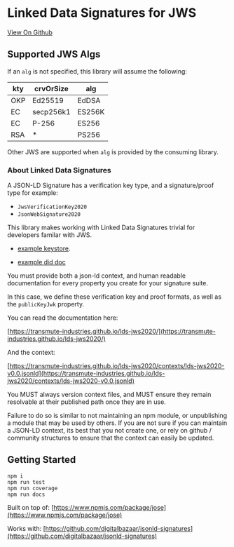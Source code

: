 # Linked Data Signatures for JWS

[View On Github](https://github.com/transmute-industries/lds-jws2020)

## Supported JWS Algs

If an `alg` is not specified, this library will assume the following:

| kty | crvOrSize | alg    |
| --- | --------- | ------ |
| OKP | Ed25519   | EdDSA  |
| EC  | secp256k1 | ES256K |
| EC  | P-256     | ES256  |
| RSA | \*        | PS256  |

Other JWS are supported when `alg` is provided by the consuming library.

### About Linked Data Signatures

A JSON-LD Signature has a verification key type, and a signature/proof type for example:

- `JwsVerificationKey2020`
- `JsonWebSignature2020`

This library makes working with Linked Data Signatures trivial for developers familar with JWS.

- [example keystore](./example/didDocJwks.json).

- [example did doc](./example/didDoc.json)

You must provide both a json-ld context, and human readable documentation for every property you create for your signature suite.

In this case, we define these verification key and proof formats, as well as the `publicKeyJwk` property.

You can read the documentation here:

[https://transmute-industries.github.io/lds-jws2020/](https://transmute-industries.github.io/lds-jws2020/)

And the context:

[https://transmute-industries.github.io/lds-jws2020/contexts/lds-jws2020-v0.0.jsonld](https://transmute-industries.github.io/lds-jws2020/contexts/lds-jws2020-v0.0.jsonld)

You MUST always version context files, and MUST ensure they remain resolvable at their published path once they are in use.

Failure to do so is similar to not maintaining an npm module, or unpublishing a module that may be used by others. If you are not sure if you can maintain a JSON-LD context, its best that you not create one, or rely on github / community structures to ensure that the context can easily be updated.

## Getting Started

```
npm i
npm run test
npm run coverage
npm run docs
```

Built on top of: [https://www.npmjs.com/package/jose](https://www.npmjs.com/package/jose)

Works with: [https://github.com/digitalbazaar/jsonld-signatures](https://github.com/digitalbazaar/jsonld-signatures)
